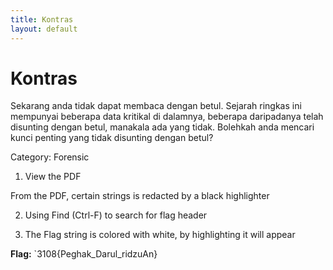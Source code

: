 ```yaml
---
title: Kontras
layout: default
---
```


# Kontras

Sekarang anda tidak dapat membaca dengan betul. Sejarah ringkas ini mempunyai beberapa data kritikal di dalamnya, beberapa daripadanya telah disunting dengan betul, manakala ada yang tidak. Bolehkah anda mencari kunci penting yang tidak disunting dengan betul?

Category: Forensic

1. View the PDF

From the PDF, certain strings is redacted by a black highlighter

2. Using Find (Ctrl-F) to search for flag header


3. The Flag string is colored with white, by highlighting it will appear



**Flag:** `3108{Peghak_Darul_ridzuAn}


